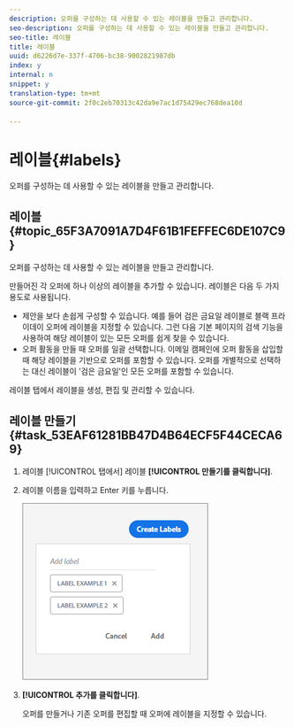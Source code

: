 ```yaml
---
description: 오퍼를 구성하는 데 사용할 수 있는 레이블을 만들고 관리합니다.
seo-description: 오퍼를 구성하는 데 사용할 수 있는 레이블을 만들고 관리합니다.
seo-title: 레이블
title: 레이블
uuid: d6226d7e-337f-4706-bc38-9002821987db
index: y
internal: n
snippet: y
translation-type: tm+mt
source-git-commit: 2f0c2eb70313c42da9e7ac1d75429ec768dea10d

---
```



# 레이블{#labels}

오퍼를 구성하는 데 사용할 수 있는 레이블을 만들고 관리합니다.

## 레이블 {#topic_65F3A7091A7D4F61B1FEFFEC6DE107C9}

오퍼를 구성하는 데 사용할 수 있는 레이블을 만들고 관리합니다.

만들어진 각 오퍼에 하나 이상의 레이블을 추가할 수 있습니다. 레이블은 다음 두 가지 용도로 사용됩니다.

* 제안을 보다 손쉽게 구성할 수 있습니다. 예를 들어 검은 금요일 레이블로 블랙 프라이데이 오퍼에 레이블을 지정할 수 있습니다. 그런 다음 기본 페이지의 검색 기능을 사용하여 해당 레이블이 있는 모든 오퍼를 쉽게 찾을 수 있습니다.
* 오퍼 활동을 만들 때 오퍼를 일괄 선택합니다. 이메일 캠페인에 오퍼 활동을 삽입할 때 해당 레이블을 기반으로 오퍼를 포함할 수 있습니다. 오퍼를 개별적으로 선택하는 대신 레이블이 &#39;검은 금요일&#39;인 모든 오퍼를 포함할 수 있습니다.

레이블 탭에서 레이블을 생성, 편집 및 관리할 수 있습니다.

## 레이블 만들기 {#task_53EAF61281BB47D4B64ECF5F44CECA69}

1. 레이블 [!UICONTROL 탭에서] 레이블 **[!UICONTROL 만들기를 클릭합니다]**.
1. 레이블 이름을 입력하고 Enter 키를 누릅니다.

   ![](assets/create-label.png)

1. **[!UICONTROL 추가를 클릭합니다]**.

   오퍼를 만들거나 기존 오퍼를 편집할 때 오퍼에 레이블을 지정할 수 있습니다.